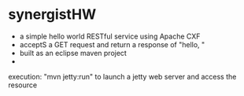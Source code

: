 synergistHW
===========


- a simple hello world RESTful service using Apache CXF
- acceptS a GET request and return a response of "hello, <name>"
- built as an eclipse maven project
- 

execution:  "mvn jetty:run" to launch a jetty web server and access the resource

